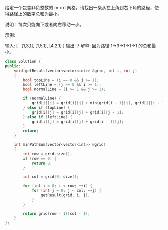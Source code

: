 给定一个包含非负整数的 m x n 网格，请找出一条从左上角到右下角的路径，使得路径上的数字总和为最小。

说明：每次只能向下或者向右移动一步。

示例:

输入:
[
  [1,3,1],
  [1,5,1],
  [4,2,1]
]
输出: 7
解释: 因为路径 1→3→1→1→1 的总和最小。

~~~cpp
class Solution {
public:
    void getResult(vector<vector<int>> &grid, int i, int j)
    {
        bool topLine = (i == 0 && j >= 1);
        bool leftLine = (j == 0 && i >= 1);
        bool normalLine = (i >= 1 && j >= 1);

        if (normalLine) {
            grid[i][j] = grid[i][j] + min(grid[i - 1][j], grid[i][j - 1]);
        } else if (topLine) {
            grid[i][j] = grid[i][j] + grid[i][j - 1];
        } else if (leftLine) {
            grid[i][j] = grid[i][j] + grid[i - 1][j];
        }
        return;
    }

    int minPathSum(vector<vector<int>> &grid)
    {
        int row = grid.size();
        if (row == 0) {
            return 0;
        }

        int col = grid[0].size();

        for (int i = 0; i < row; ++i) {
            for (int j = 0; j < col; ++j) {
                getResult(grid, i, j);
            }
        }

        return grid[row - 1][col - 1];
    }
};
~~~
